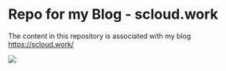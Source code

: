 # Repo for my Blog - scloud.work

The content in this repository is associated with my blog https://scloud.work/

[![](https://scloud.work/wp-content/uploads/2021/12/scloud-homepage.jpg)](https://scloud.work/)